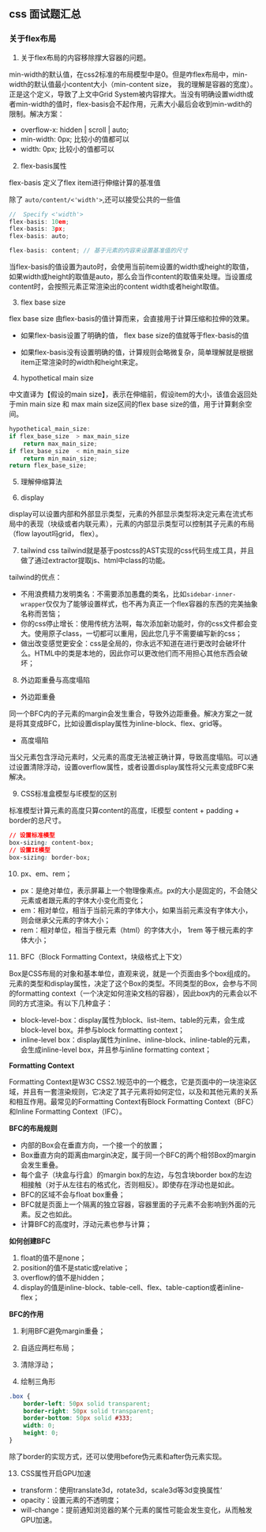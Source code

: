 ## css 面试题汇总

### 关于flex布局

1. 关于flex布局的内容移除撑大容器的问题。

min-width的默认值，在css2标准的布局模型中是0。但是咋flex布局中，min-width的默认值最小content大小（min-content size， 我的理解是容器的宽度）。正是这个定义，导致了上文中Grid System被内容撑大。当没有明确设置width或者min-width的值时，flex-basis会不起作用，元素大小最后会收到min-wdith的限制。解决方案：

* overflow-x: hidden | scroll | auto;
* min-width: 0px; 比较小的值都可以
* width: 0px; 比较小的值都可以

2. flex-basis属性

 flex-basis 定义了flex item进行伸缩计算的基准值

除了 `auto/content/<'width'>`,还可以接受公共的一些值

```javascript
//  Specify <'width'>
flex-basis: 10em;
flex-basis: 3px;
flex-basis: auto;

flex-basis: content; // 基于元素的内容来设置基准值的尺寸


```
当flex-basis的值设置为auto时，会使用当前item设置的width或height的取值，如果width或height的取值是auto，那么会当作content的取值来处理。当设置成content时，会按照元素正常渲染出的content width或者height取值。

3.  flex base size

flex base size 由flex-basis的值计算而来，会直接用于计算压缩和拉伸的效果。

* 如果flex-basis设置了明确的值， flex base size的值就等于flex-basis的值

* 如果flex-basis没有设置明确的值，计算规则会略微复杂，简单理解就是根据item正常渲染时的width和height来定。

4. hypothetical main size

中文直译为【假设的main size】，表示在伸缩前，假设item的大小，该值会返回处于min main size 和 max main size区间的flex base size的值，用于计算剩余空间。

```javascript
hypothetical_main_size:
if flex_base_size  > max_main_size
    return max_main_size;
if flex_base_size  < min_main_size
    return min_main_size;
return flex_base_size;
```

5. 理解伸缩算法

6. display

display可以设置内部和外部显示类型，元素的外部显示类型将决定元素在流式布局中的表现（块级或者内联元素），元素的内部显示类型可以控制其子元素的布局（flow layout吗grid， flex）。

7. tailwind css
tailwind就是基于postcss的AST实现的css代码生成工具，并且做了通过extractor提取js、html中class的功能。

tailwind的优点：
- 不用浪费精力发明类名：不需要添加愚蠢的类名，比如`sidebar-inner-wrapper`仅仅为了能够设置样式，也不再为真正一个flex容器的东西的完美抽象名称而苦恼；
- 你的css停止增长：使用传统方法啊，每次添加新功能时，你的css文件都会变大。使用原子class，一切都可以重用，因此您几乎不需要编写新的css；
- 做出改变感觉更安全：css是全局的，你永远不知道在进行更改时会破坏什么。HTML中的类是本地的，因此你可以更改他们而不用担心其他东西会破坏；

8. 外边距重叠与高度塌陷

  - 外边距重叠

  同一个BFC内的子元素的margin会发生重合，导致外边距重叠。解决方案之一就是将其变成BFC，比如设置display属性为inline-block、flex、grid等。

  - 高度塌陷

  当父元素包含浮动元素时，父元素的高度无法被正确计算，导致高度塌陷。可以通过设置清除浮动，设置overflow属性，或者设置display属性将父元素变成BFC来解决。

9. CSS标准盒模型与IE模型的区别

标准模型计算元素的高度只算content的高度，IE模型 content + padding + border的总尺寸。

```css
// 设置标准模型
box-sizing: content-box;
// 设置IE模型
box-sizing: border-box;
```

10. px、em、rem；
  - px：是绝对单位，表示屏幕上一个物理像素点。px的大小是固定的，不会随父元素或者跟元素的字体大小变化而变化；
  - em：相对单位，相当于当前元素的字体大小，如果当前元素没有字体大小，则会继承父元素的字体大小；
  - rem：相对单位，相当于根元素（html）的字体大小， 1rem 等于根元素的字体大小；

11. BFC（Block Formatting Context，块级格式上下文）

Box是CSS布局的对象和基本单位，直观来说，就是一个页面由多个box组成的。元素的类型和display属性，决定了这个Box的类型。不同类型的Box，会参与不同的formatting context（一个决定如何渲染文档的容器），因此box内的元素会以不同的方式渲染。有以下几种盒子：
  - block-level-box：display属性为block、list-item、table的元素，会生成block-level box。并参与block formatting context；
  - inline-level box：display属性为inline、inline-block、inline-table的元素，会生成inline-level box，并且参与inline formatting context；

**Formatting Context**

Formatting Context是W3C CSS2.1规范中的一个概念，它是页面中的一块渲染区域，并且有一套渲染规则，它决定了其子元素将如何定位，以及和其他元素的关系和相互作用。最常见的Formatting Context有Block Formatting Context（BFC）和Inline Formatting Context（IFC）。

**BFC的布局规则**

- 内部的Box会在垂直方向，一个接一个的放置；
- Box垂直方向的距离由margin决定，属于同一个BFC的两个相邻Box的margin会发生重叠。
- 每个盒子（块盒与行盒）的margin box的左边，与包含块border box的左边相接触（对于从左往右的格式化，否则相反）。即使存在浮动也是如此。
- BFC的区域不会与float box重叠；
- BFC就是页面上一个隔离的独立容器，容器里面的子元素不会影响到外面的元素。反之也如此。
- 计算BFC的高度时，浮动元素也参与计算；

**如何创建BFC**
  1. float的值不是none；
  2. position的值不是static或relative；
  3. overflow的值不是hidden；
  4. display的值是inline-block、table-cell、flex、table-caption或者inline-flex；

**BFC的作用**
  1. 利用BFC避免margin重叠；
  2. 自适应两栏布局；
  3. 清除浮动；

12. 绘制三角形

```css
.box {
    border-left: 50px solid transparent;
    border-right: 50px solid transparent;
    border-bottom: 50px solid #333;
    width: 0;
    height: 0;
}
```
除了border的实现方式，还可以使用before伪元素和after伪元素实现。

13. CSS属性开启GPU加速

  - transform：使用translate3d，rotate3d，scale3d等3d变换属性‘
  - opacity：设置元素的不透明度；
  - will-change：提前通知浏览器的某个元素的属性可能会发生变化，从而触发GPU加速。

